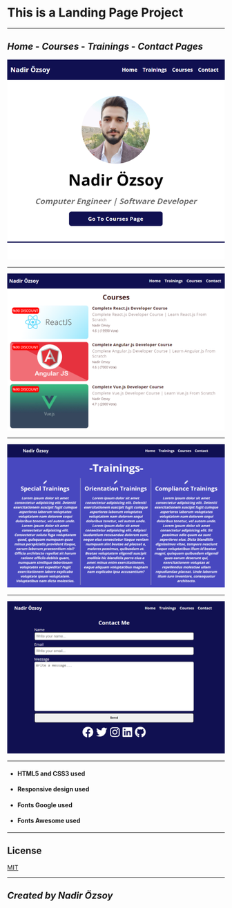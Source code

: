 # This is a Landing Page Project
-------
## ***Home*** - ***Courses*** - ***Trainings*** - ***Contact*** ***Pages***
![Home](/images/home.png "Home")

-------
![Courses](/images/courses.png "Courses")

--------
![Trainings](/images/trainings.png "Trainings")

--------
![Contact](/images/contact.png "Contact")

-------

* #### HTML5 and CSS3 used
* #### Responsive design used
* #### Fonts Google used
* #### Fonts Awesome used
---------
## License
[MIT](https://choosealicense.com/licenses/mit/)

--------
## ***Created by Nadir Özsoy***